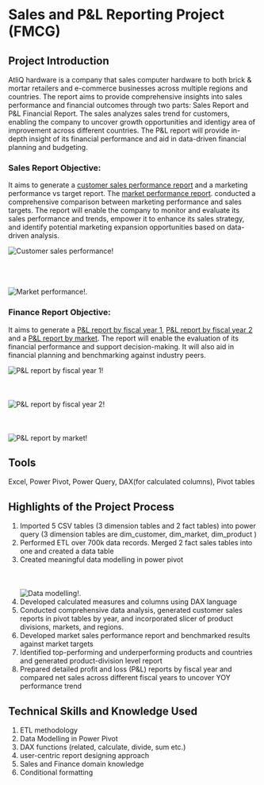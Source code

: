 # Sales and P&L Reporting Project (FMCG)
## Project Introduction
AtliQ hardware is a company that sales computer hardware to both brick & mortar retailers and e-commerce businesses across multiple regions and countries. The report aims to provide comprehensive insights into sales performance and financial outcomes through two parts: Sales Report and P&L Financial Report. The sales analyzes sales trend for customers, enabling the company to uncover growth opportunities and identigy area of improvement across different countries. The P&L report will provide in-depth insight of its financial performance and aid in data-driven financial planning and budgeting.

### Sales Report Objective:
It aims to generate a [customer sales performance report](https://github.com/Mickey-lucky/Sales_PL_Reporting_Project-Excel-Power-Pivot-/blob/main/Hardware%20Sales%20reporting_Mengya%20Wu%E2%80%94%E2%80%94final.pdf) and a marketing performance vs target report. The [market performance report](https://github.com/user-attachments/assets/a91fb2bf-7147-4c47-8d29-b0af5cf9e188). conducted a comprehensive comparison between marketing performance and sales targets.   The report will enable the company to monitor and evaluate its sales performance and trends, empower it to enhance its sales strategy, and identify potential marketing expansion opportunities based on data-driven analysis.

![Customer sales performance!](https://github.com/user-attachments/assets/54c9c309-e3e6-4e54-a733-b646cc2427f7)<br><br><br><br>

![Market performance!](https://github.com/user-attachments/assets/a91fb2bf-7147-4c47-8d29-b0af5cf9e188).

### Finance Report Objective:
It aims to generate a [P&L report by fiscal year 1](https://github.com/user-attachments/assets/92f108b3-1d5e-434f-a592-85021c241176), [P&L report by fiscal year 2](https://github.com/user-attachments/assets/9323715f-c57d-4984-b922-375401de209e) and a [P&L report by market](https://github.com/user-attachments/assets/5c72148e-0790-481e-8996-4760ffedbf05). The report will enable the evaluation of its financial performance and support decision-making. It will also aid in financial planning and benchmarking against industry peers.

![P&L report by fiscal year 1!](https://github.com/user-attachments/assets/92f108b3-1d5e-434f-a592-85021c241176)<br><br><br><br>
![P&L report by fiscal year 2!](https://github.com/user-attachments/assets/9323715f-c57d-4984-b922-375401de209e)<br><br><br><br>
![P&L report by market!](https://github.com/user-attachments/assets/5c72148e-0790-481e-8996-4760ffedbf05)
## Tools 
Excel, Power Pivot, Power Query, DAX(for calculated columns), Pivot tables

## Highlights of the Project Process
1. Imported 5 CSV tables (3 dimension tables and 2 fact tables) into power query (3 dimension tables are dim_customer, dim_market, dim_product )
2. Performed ETL over 700k data records. Merged 2 fact sales tables into one and created a data table
3. Created meaningful data modelling in power pivot <br><br><br><br> ![Data modelling!](https://github.com/user-attachments/assets/fc4a9616-fd7a-4829-b584-1376f508978c).
4. Developed calculated measures and columns using DAX language 
5. Conducted comprehensive data analysis, generated customer sales reports in pivot tables by year, and incorporated slicer of product divisions, markets, and regions.
6. Developed market sales performance report and benchmarked results against market targets 
7. Identified top-performing and underperforming products and countries and generated product-division level report
8. Prepared detailed profit and loss (P&L) reports by fiscal year and compared net sales across different fiscal years to uncover YOY performance trend


## Technical Skills and Knowledge Used
1. ETL methodology
2. Data Modelling in Power Pivot
3. DAX functions (related, calculate, divide, sum etc.)
4. user-centric report designing approach
5. Sales and Finance domain knowledge
6. Conditional formatting


